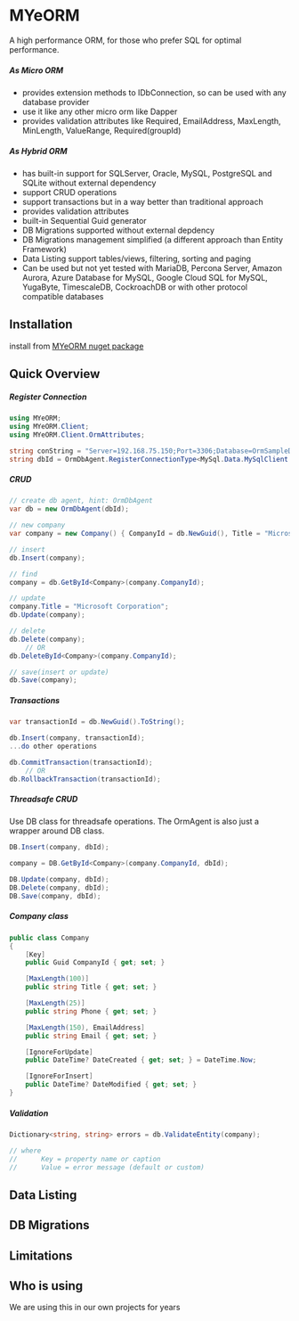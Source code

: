 # MYeORM
A high performance ORM, for those who prefer SQL for optimal performance.

##### As Micro ORM
* provides extension methods to IDbConnection, so can be used with any database provider
* use it like any other micro orm like Dapper
* provides validation attributes like Required, EmailAddress, MaxLength, MinLength, ValueRange, Required(groupId)

##### As Hybrid ORM
* has built-in support for SQLServer, Oracle, MySQL, PostgreSQL and SQLite without external dependency
* support CRUD operations
* support transactions but in a way better than traditional approach
* provides validation attributes
* built-in Sequential Guid generator
* DB Migrations supported without external depdency
* DB Migrations management simplified (a different approach than Entity Framework)
* Data Listing support tables/views, filtering, sorting and paging
* Can be used but not yet tested with MariaDB, Percona Server, Amazon Aurora, Azure Database for MySQL, Google Cloud SQL for MySQL, YugaByte, TimescaleDB, CockroachDB or with other protocol compatible databases


## Installation
install from [MYeORM nuget package](https://www.nuget.org/packages/MYeORM/)

## Quick Overview

##### Register Connection
````c#
using MYeORM;
using MYeORM.Client;
using MYeORM.Client.OrmAttributes;

string conString = "Server=192.168.75.150;Port=3306;Database=OrmSampleDb;User Id=userid;Password=pass;SslMode=None;";
string dbId = OrmDbAgent.RegisterConnectionType<MySql.Data.MySqlClient.MySqlConnection>(conString);
````
##### CRUD
````C#
// create db agent, hint: OrmDbAgent
var db = new OrmDbAgent(dbId);

// new company
var company = new Company() { CompanyId = db.NewGuid(), Title = "Microsoft", Phone = "", Email = "example@microsoft.com" };

// insert
db.Insert(company);

// find
company = db.GetById<Company>(company.CompanyId);

// update
company.Title = "Microsoft Corporation";
db.Update(company);

// delete
db.Delete(company);
    // OR
db.DeleteById<Company>(company.CompanyId);

// save(insert or update)
db.Save(company);
````
##### Transactions
````C#
var transactionId = db.NewGuid().ToString();

db.Insert(company, transactionId);
...do other operations

db.CommitTransaction(transactionId);
    // OR
db.RollbackTransaction(transactionId);
````
##### Threadsafe CRUD
Use DB class for threadsafe operations. The OrmAgent is also just a wrapper around DB class.
````C#
DB.Insert(company, dbId);

company = DB.GetById<Company>(company.CompanyId, dbId);

DB.Update(company, dbId);
DB.Delete(company, dbId);
DB.Save(company, dbId);
````
##### Company class
````C#
public class Company
{
    [Key]
    public Guid CompanyId { get; set; }

    [MaxLength(100)]
    public string Title { get; set; }

    [MaxLength(25)]
    public string Phone { get; set; }

    [MaxLength(150), EmailAddress]
    public string Email { get; set; }

    [IgnoreForUpdate]
    public DateTime? DateCreated { get; set; } = DateTime.Now;

    [IgnoreForInsert]
    public DateTime? DateModified { get; set; }
}
````

##### Validation
````C#
Dictionary<string, string> errors = db.ValidateEntity(company);

// where
//      Key = property name or caption
//      Value = error message (default or custom)


````

## Data Listing

## DB Migrations

## Limitations

## Who is using
We are using this in our own projects for years
